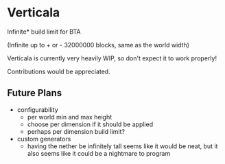 # Verticala

Infinite* build limit for BTA

(Infinite up to + or - 32000000 blocks, same as the world width)

Verticala is currently very heavily WIP, so don't expect it to work properly!

Contributions would be appreciated.

## Future Plans

- configurability
  - per world min and max height
  - choose per dimension if it should be applied
  - perhaps per dimension build limit?
- custom generators
  - having the nether be infinitely tall seems like it would be neat, but it also seems like it could be a nightmare to program
